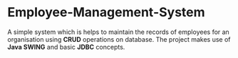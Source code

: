 # Employee-Management-System
A simple system which is helps to maintain the records of employees for an organisation using **CRUD** operations on database. The project makes use of **Java SWING** and basic **JDBC** concepts.
